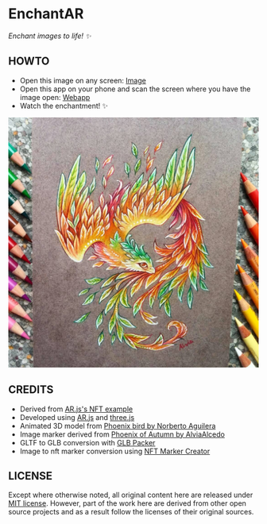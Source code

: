 # EnchantAR
_Enchant images to life! :sparkles:_

HOWTO
-----
 - Open this image on any screen: [Image](https://github.com/HEXcube/EnchantAR/raw/master/assets/trackers/phoenix-of-autumn.jpg)
 - Open this app on your phone and scan the screen where you have the image open: [Webapp](https://hexcube.github.io/EnchantAR/)
 - Watch the enchantment! :sparkles:

 ![Phoenix Bird](https://github.com/HEXcube/EnchantAR/raw/master/assets/trackers/phoenix-of-autumn.jpg)

CREDITS
-------
- Derived from [AR.js's NFT example](https://github.com/AR-js-org/AR.js/blob/3.2.1/three.js/examples/nft.html)
- Developed using [AR.js](https://github.com/AR-js-org/AR.js) and [three.js](https://threejs.org)
- Animated 3D model from [Phoenix bird by Norberto Aguilera](https://sketchfab.com/3d-models/phoenix-bird-844ba0cf144a413ea92c779f18912042)
- Image marker derived from [Phoenix of Autumn by AlviaAlcedo](https://deviantart.com/alviaalcedo/art/Phoenix-of-autumn-702563565)
- GLTF to GLB conversion with [GLB Packer](https://glb-packer.glitch.me)
- Image to nft marker conversion using [NFT Marker Creator](https://carnaux.github.io/NFT-Marker-Creator/)

LICENSE
-------
Except where otherwise noted, all original content here are released under [MIT license](https://opensource.org/licenses/MIT). However, part of the work here are derived from other open source projects and as a result
follow the licenses of their original sources.
